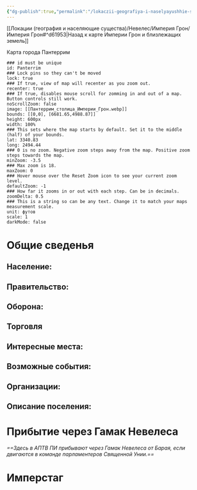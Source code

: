 ```yaml
---
{"dg-publish":true,"permalink":"/lokaczii-geografiya-i-naselyayushhie-sushhestva/neveles/imperiya-gron/goroda/panterrim-stolicza-imperii-gron/","dgPassFrontmatter":true}
---
```


[[Локации (география и населяющие существа)/Невелес/Империя Грон/Империя Грон#^d61953\|Назад к карте Империи Грон и близлежащих земель]]

Карта города Пантеррим
```leaflet
### id must be unique
id: Panterrim
### Lock pins so they can't be moved
lock: true
### If true, view of map will recenter as you zoom out. 
recenter: true
### If true, disables mouse scroll for zomming in and out of a map. Button controls still work. 
noScrollZoom: false
image: [[Пантеррим_столица_Империи_Грон.webp]]
bounds: [[0,0], [6681.65,4988.87]]
height: 600px
width: 100%
### This sets where the map starts by default. Set it to the middle (half) of your bounds. 
lat: 3340.83
long: 2494.44
### 0 is no zoom. Negative zoom steps away from the map. Positive zoom steps towards the map. 
minZoom: -3.5
### Max zoom is 18. 
maxZoom: 0
### Hover mouse over the Reset Zoom icon to see your current zoom level. 
defaultZoom: -1
### How far it zooms in or out with each step. Can be in decimals. 
zoomDelta: 0.5
### This is a string so can be any text. Change it to match your maps measurement scale. 
unit: футов
scale: 1
darkMode: false
```


# Общие сведенья

## Население: 

## Правительство: 

## Оборона: 

## Торговля 

## Интересные места: 


## Возможные события: 


## Организации: 

## Описание поселения: 

# Прибытие через Гамак Невелеса
*==Здесь в АПТВ ПИ прибывают через Гамак Невелеса от Барая, если двигаются в команде парламентеров Священной Унии.==*

# Имперстаг
